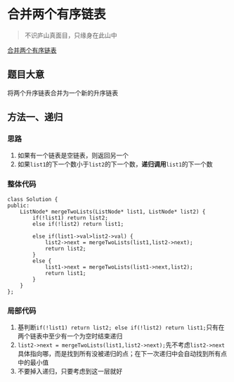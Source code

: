 # 合并两个有序链表

> 不识庐山真面目，只缘身在此山中

[合并两个有序链表](https://leetcode.cn/problems/merge-two-sorted-lists/)

## 题目大意
将两个升序链表合并为一个新的升序链表

## 方法一、递归

### 思路
1. 如果有一个链表是空链表，则返回另一个
2. 如果`list1`的下一个数小于`list2`的下一个数，**递归调用**`list1`的下一个数


### 整体代码
```
class Solution {
public:
    ListNode* mergeTwoLists(ListNode* list1, ListNode* list2) {
        if(!list1) return list2;
        else if(!list2) return list1;

        else if(list1->val>list2->val) {
            list2->next = mergeTwoLists(list1,list2->next);
            return list2;
        }
        else {
            list1->next = mergeTwoLists(list1->next,list2);
            return list1;
        }
    }
};
```

### 局部代码
1. 基判断`if(!list1) return list2; else if(!list2) return list1;`只有在两个链表中至少有一个为空时结束递归
2. `list2->next = mergeTwoLists(list1,list2->next);`先不考虑`list2->next`具体指向哪，而是找到所有没被递归的点；在下一次递归中会自动找到所有点中的最小值
3. 不要掉入递归，只要考虑到这一层就好
